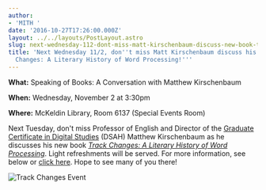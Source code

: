 ```yaml
---
author:
- 'MITH '
date: '2016-10-27T17:26:00.000Z'
layout: ../../layouts/PostLayout.astro
slug: next-wednesday-112-dont-miss-matt-kirschenbaum-discuss-new-book-track-changes-literary-history-word-processing
title: 'Next Wednesday 11/2, don''t miss Matt Kirschenbaum discuss his new book ''Track
  Changes: A Literary History of Word Processing!'''
---
```


**What:** Speaking of Books: A Conversation with Matthew Kirschenbaum

**When:** Wednesday, November 2 at 3:30pm

**Where:** McKeldin Library, Room 6137 (Special Events Room)

Next Tuesday, don't miss Professor of English and Director of the [Graduate Certificate in Digital Studies](http://dsah.umd.edu/) (DSAH) Matthew Kirschenbaum as he discusses his new book _[Track Changes: A Literary History of Word Processing](http://trackchangesbook.tumblr.com/)_. Light refreshments will be served. For more information, see below or [click here](http://www.lib.umd.edu/speakingofbooks). Hope to see many of you there!

![Track Changes Event](/assets/images/2016-10-TrackChangesEvent-757x980.jpg)